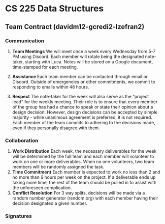 # CS 225 Data Structures
## Team Contract (davidm12-gcredi2-lzefran2)

### Communication
1. **Team Meetings** We will meet once a week every Wednesday from 5-7 PM using Discord. Each member will rotate being the designated note-taker, starting with Luca. Notes will be stored on a Google document, time-stamped for each meeting.

2. **Assistance** Each team member can be contacted through email or Discord. Outside of emergencies or other commitments, we commit to responding to emails within 48 hours.

3. **Respect** The note-taker for the week will also serve as the "project lead" for the weekly meeting. Their role is to ensure that every member of the group has had a chance to speak or state their opinion about a design decision. However, design decisions can be accepted by simple majority - while unanimous agreement is preferred, it is not required. Each member of the team commits to adhering to the decisions made, even if they personally disagree with them.


### Collaboration
1. **Work Distribution** Each week, the necessary deliverables for the week will be determined by the full team
   and each member will volunteer to work on one or more deliverables. When no one volunteers, two team members
   will be randomly assigned the task.
2. **Time Commitment** Each member is expected to work no less than 2 and no more than 6 hours per week on the 
   project. If a deliverable ends up taking more time, the rest of the team should be pulled in to assist with 
   the unforeseen complication.
3. **Conflict Resolution** For 3 way splits, decisions will be made via a random number generator (random.org) with each member having their decision designated a given number.

### Signatures
